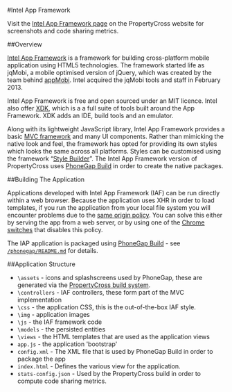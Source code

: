 #Intel App Framework

Visit the [Intel App Framework page](http://propertycross.com/intel-app-framework/) on the PropertyCross website for screenshots and code sharing metrics.

##Overview

[Intel App Framework](http://app-framework-software.intel.com/) is a framework for building cross-platform mobile application using HTML5 technologies. The framework started life as jqMobi, a mobile optimised version of jQuery, which was created by the team behind [appMobi](http://www.appmobi.com/). Intel acquired the jqMobi tools and staff in February 2013.

Intel App Framework is free and open sourced under an MIT licence. Intel also offer [XDK](http://html5dev-software.intel.com/), which is a a full suite of tools built around the App Framework. XDK adds an IDE, build tools and an emulator.

Along with its lightweight JavaScript library, Intel App Framework provides a basic [MVC framework](http://app-framework-software.intel.com/docmvc.php) and many UI components. Rather than mimicking the native look and feel, the framework has opted for providing its own styles which looks the same across all platforms. Styles can be customised using the framework “[Style Builder](http://app-framework-software.intel.com/style.php)”. The Intel App Framework version of PropertyCross uses [PhoneGap Build](https://build.phonegap.com/) in order to create the native packages.

##Building The Application

Applications developed with Intel App Framework (IAF) can be run directly within a web browser. Because the application uses XHR in order to load templates, if you run the application from your local file system you will encounter problems due to the [same origin policy](http://en.wikipedia.org/wiki/Same_origin_policy). You can solve this either by serving the app from a web server, or by using one of the [Chrome switches](http://peter.sh/experiments/chromium-command-line-switches/) that disables this policy.

The IAP application is packaged using [PhoneGap Build](https://build.phonegap.com/) - see [`/phonegap/README.md`](https://github.com/tastejs/PropertyCross/tree/master/phonegap) for details.

##Application Structure

 + `\assets` - icons and splashscreens used by PhoneGap, these are generated via the [PropertyCross build system](https://github.com/ColinEberhardt/PropertyCross/tree/master/build).
 + `\controllers` - IAF controllers, these form part of the MVC implementation
 + `\css` - the application CSS, this is the out-of-the-box IAF style.
 + `\img` - application images
 + `\js` - the IAF framework code
 + `\models` - the persisted entities
 + `\views` - the HTML templates that are used as the application views
 + `app.js` - the application 'bootstrap'
 + `config.xml` - The XML file that is used by PhoneGap Build in order to package the app
 + `index.html` - Defines the various view for the application.
 + `stats-config.json` - Used by the PropertyCross build in order to compute code sharing metrics.
